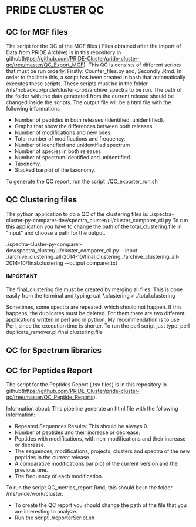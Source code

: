 # PRIDE CLUSTER QC

## QC for MGF files

The script for the QC of the MGF files ( Files obtained after the import of Data from PRIDE Archive) is in this repository in github(https://github.com/PRIDE-Cluster/pride-cluster-qc/tree/master/QC_Export_MGF).
This QC is consists of different scripts that must be run orderly. Firstly: Counter_files.py and, Secondly .Rmd. In order to facilitate this, a script has been created in bash that automatically executes these scripts.
These scripts must be in the folder /nfs/nobackup/pride/cluster-prod/archive_spectra to be run. The path of the folder with the data generated from the current release should be changed inside the scripts.
The output file will be a html file with the following informations
   -  Number of peptides in both releases (Identified, unidentified).
   -  Graphs that show the differences between both releases
   -  Number of modifications and new ones. 
   - Total number of modifications and frequency.
   - Number of identified and unidentified spectrum
   - Number of species in both releases
   - Number of spectrum identified and unidentified
   - Taxonomy.
   - Stacked barplot of the taxonomy.

To generate the QC report,  run the script ./QC_exporter_run.sh

## QC Clustering files

The python application to do a QC of the clustering files is: ./spectra-cluster-py-comparer-dev/spectra_cluster/ui/cluster_comparer_cli.py
To run this application you have to change the path of the total_clustering.file in "input" and choose a path for the output. 

./spectra-cluster-py-comparer-dev/spectra_cluster/ui/cluster_comparer_cli.py --input ./archive_clustering_all-2014-10/final.clustering,./archive_clustering_all-2014-10/final.clustering --output comparer.txt

#### IMPORTANT
The final_clustering file must be created by merging all files. This is done easily from the terminal and typing: 
  cat *.clustering > ./total.clustering

Sometimes, some spectra are repeated, which should not happen. If this happens, the duplicates must be deleted. For them there are two different applications written in perl and in python. My recommendation is to use Perl, since the execution time is shorter.
To run the perl script just type: 
    perl duplicate_remover.pl final.clustering.file


## QC for Spectrum libraries

## QC for Peptides Report

The script for the Peptides Report (.tsv files) is in this repository in github(https://github.com/PRIDE-Cluster/pride-cluster-qc/tree/master/QC_Peptide_Reports).

Information about: This pipeline generate an html file with the following information:

  - Repeated Sequences Results: This should be always 0.
  - Number of peptides and their increase or decrease.
  - Peptides with modifications, with non-modifications and their increase or decrease.
  - The sequences, modifications, projects, clusters and spectra of the new peptides in the current release.
  - A comparative modifications bar plot of the current version and the previous one.
  - The frequency of each modification.

To run the script QC_metrics_report.Rmd, this should be in the folder /nfs/pride/work/cluster.

   - To create the QC report you should change the path of the file that you are interesting to analyze.
   - Run the script ./reporterScript.sh

